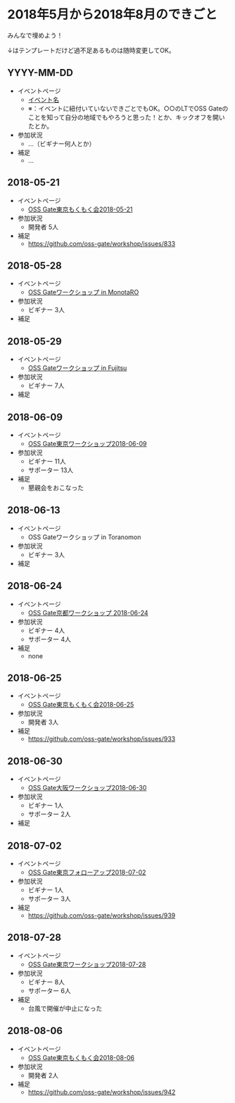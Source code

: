 # 2018年5月から2018年8月のできごと

みんなで埋めよう！

↓はテンプレートだけど過不足あるものは随時変更してOK。

## YYYY-MM-DD

* イベントページ
  * [イベント名](https://oss-gate.doorkeeper.jp/events/EVENT_ID)
  * ※：イベントに紐付いていないできごとでもOK。○○のLTでOSS Gateのことを知って自分の地域でもやろうと思った！とか、キックオフを開いたとか。
* 参加状況
  * ...（ビギナー何人とか）
* 補足
  * ...

## 2018-05-21

* イベントページ
  * [OSS Gate東京もくもく会2018-05-21](https://oss-gate.doorkeeper.jp/events/74026)
* 参加状況
  * 開発者 5人
* 補足
  * https://github.com/oss-gate/workshop/issues/833

## 2018-05-28

* イベントページ
  * [OSS Gateワークショップ in MonotaRO](https://tech-blog.monotaro.com/entry/2018/06/08/144639)
* 参加状況
  * ビギナー 3人
* 補足

## 2018-05-29

* イベントページ
  * [OSS Gateワークショップ in Fujitsu](https://oss-gate.github.io/report/workshop/2018/05/28/workshop-report-in-fujitsu.html)
* 参加状況
  * ビギナー 7人
* 補足
  
## 2018-06-09

* イベントページ
  * [OSS Gate東京ワークショップ2018-06-09](https://oss-gate.doorkeeper.jp/events/70312)
* 参加状況
  * ビギナー 11人
  * サポーター 13人
* 補足
  * 懇親会をおこなった
  
## 2018-06-13

* イベントページ
  * OSS Gateワークショップ in Toranomon
* 参加状況
  * ビギナー 3人
* 補足

## 2018-06-24

* イベントページ
  * [OSS Gate京都ワークショップ 2018-06-24](https://oss-gate.doorkeeper.jp/events/73313)
* 参加状況
  * ビギナー 4人
  * サポーター 4人
* 補足
  * none

## 2018-06-25

* イベントページ
  * [OSS Gate東京もくもく会2018-06-25](https://oss-gate.doorkeeper.jp/events/75939)
* 参加状況
  * 開発者 3人
* 補足
  * https://github.com/oss-gate/workshop/issues/933

## 2018-06-30

* イベントページ
  * [OSS Gate大阪ワークショップ2018-06-30](https://oss-gate.doorkeeper.jp/events/75580)
* 参加状況
  * ビギナー 1人
  * サポーター 2人
* 補足

## 2018-07-02

* イベントページ
  * [OSS Gate東京フォローアップ2018-07-02](https://oss-gate.doorkeeper.jp/events/75940)
* 参加状況
  * ビギナー 1人
  * サポーター 3人
* 補足
  * https://github.com/oss-gate/workshop/issues/939
  
## 2018-07-28

* イベントページ
  * [OSS Gate東京ワークショップ2018-07-28](https://oss-gate.doorkeeper.jp/events/76039)
* 参加状況
  * ビギナー 8人
  * サポーター 6人
* 補足
  * 台風で開催が中止になった

## 2018-08-06

* イベントページ
  * [OSS Gate東京もくもく会2018-08-06](https://oss-gate.doorkeeper.jp/events/77543)
* 参加状況
  * 開発者 2人
* 補足
  * https://github.com/oss-gate/workshop/issues/942
